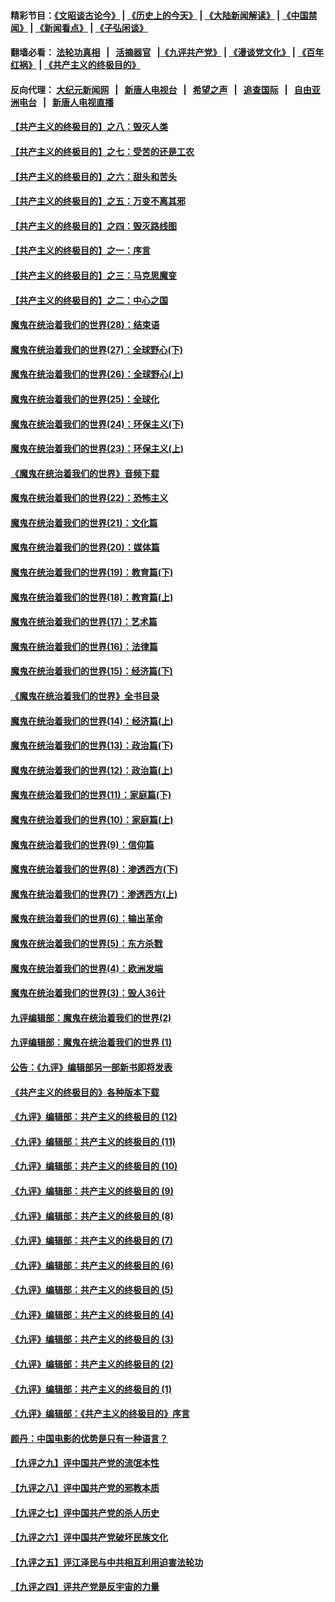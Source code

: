 #### 精彩节目：[《文昭谈古论今》](http://134.209.198.168/wenzhao) | [《历史上的今天》](http://134.209.198.168/today-in-history) | [《大陆新闻解读》](http://134.209.198.168/ntdtv-comedy) | [《中国禁闻》](http://134.209.198.168/ntdtv-news) | [《新闻看点》](http://134.209.198.168/news-insight) | [《子弘闲谈》](http://134.209.198.168/zihongxiantan/) 

 #### 翻墙必看： [法轮功真相](http://134.209.198.168:10000/videos/truth.html) &nbsp;&nbsp;|&nbsp;&nbsp; [活摘器官](http://134.209.198.168:10000/videos/res/Organs/) &nbsp;&nbsp;|[《九评共产党》](http://134.209.198.168:10000/videos/jiuping) | [《漫谈党文化》](http://134.209.198.168:10000/videos/mtdwh) | [《百年红祸》](http://134.209.198.168:10000/videos/bnhh) | [《共产主义的终极目的》](http://134.209.198.168:10000/videos/res/zjmd) 

 #### 反向代理： [大纪元新闻网](http://134.209.198.168:10080/) &nbsp;&nbsp;|&nbsp;&nbsp; [新唐人电视台](http://134.209.198.168:8000/) &nbsp;&nbsp;|&nbsp;&nbsp; [希望之声](http://134.209.198.168:8200/) &nbsp;&nbsp;|&nbsp;&nbsp; [追查国际](http://134.209.198.168:10010/) &nbsp;&nbsp;|&nbsp;&nbsp; [自由亚洲电台](http://134.209.198.168:9800/) &nbsp;&nbsp;|&nbsp;&nbsp; [新唐人电视直播](http://134.209.198.168/) 

#### [【共产主义的终极目的】之八：毁灭人类](../pages/nsc422/n11108503.md?t=03161237) 

#### [【共产主义的终极目的】之七：受苦的还是工农](../pages/nsc422/n11101809.md?t=03161237) 

#### [【共产主义的终极目的】之六：甜头和苦头](../pages/nsc422/n11096971.md?t=03161237) 

#### [【共产主义的终极目的】之五：万变不离其邪](../pages/nsc422/n11091285.md?t=03161237) 

#### [【共产主义的终极目的】之四：毁灭路线图](../pages/nsc422/n11086284.md?t=03161237) 

#### [【共产主义的终极目的】之一：序言](../pages/nsc422/n11086077.md?t=03161237) 

#### [【共产主义的终极目的】之三：马克思魔变](../pages/nsc422/n11061941.md?t=03161237) 

#### [【共产主义的终极目的】之二：中心之国](../pages/nsc422/n11047728.md?t=03161237) 

#### [魔鬼在统治着我们的世界(28)：结束语](../pages/nsc422/n10936246.md?t=03161237) 

#### [魔鬼在统治着我们的世界(27)：全球野心(下)](../pages/nsc422/n10928319.md?t=03161237) 

#### [魔鬼在统治着我们的世界(26)：全球野心(上)](../pages/nsc422/n10900318.md?t=03161237) 

#### [魔鬼在统治着我们的世界(25)：全球化](../pages/nsc422/n10788205.md?t=03161237) 

#### [魔鬼在统治着我们的世界(24)：环保主义(下)](../pages/nsc422/n10695307.md?t=03161237) 

#### [魔鬼在统治着我们的世界(23)：环保主义(上)](../pages/nsc422/n10688613.md?t=03161237) 

#### [《魔鬼在统治着我们的世界》音频下载](../pages/nsc422/n10635553.md?t=03161237) 

#### [魔鬼在统治着我们的世界(22)：恐怖主义](../pages/nsc422/n10614727.md?t=03161237) 

#### [魔鬼在统治着我们的世界(21)：文化篇](../pages/nsc422/n10597706.md?t=03161237) 

#### [魔鬼在统治着我们的世界(20)：媒体篇](../pages/nsc422/n10586579.md?t=03161237) 

#### [魔鬼在统治着我们的世界(19)：教育篇(下)](../pages/nsc422/n10564808.md?t=03161237) 

#### [魔鬼在统治着我们的世界(18)：教育篇(上)](../pages/nsc422/n10526970.md?t=03161237) 

#### [魔鬼在统治着我们的世界(17)：艺术篇](../pages/nsc422/n10499093.md?t=03161237) 

#### [魔鬼在统治着我们的世界(16)：法律篇](../pages/nsc422/n10485969.md?t=03161237) 

#### [魔鬼在统治着我们的世界(15)：经济篇(下)](../pages/nsc422/n10469975.md?t=03161237) 

#### [《魔鬼在统治着我们的世界》全书目录](../pages/nsc422/n10464261.md?t=03161237) 

#### [魔鬼在统治着我们的世界(14)：经济篇(上)](../pages/nsc422/n10457370.md?t=03161237) 

#### [魔鬼在统治着我们的世界(13)：政治篇(下)](../pages/nsc422/n10448270.md?t=03161237) 

#### [魔鬼在统治着我们的世界(12)：政治篇(上)](../pages/nsc422/n10444576.md?t=03161237) 

#### [魔鬼在统治着我们的世界(11)：家庭篇(下)](../pages/nsc422/n10440961.md?t=03161237) 

#### [魔鬼在统治着我们的世界(10)：家庭篇(上)](../pages/nsc422/n10435448.md?t=03161237) 

#### [魔鬼在统治着我们的世界(9)：信仰篇](../pages/nsc422/n10432159.md?t=03161237) 

#### [魔鬼在统治着我们的世界(8)：渗透西方(下)](../pages/nsc422/n10429603.md?t=03161237) 

#### [魔鬼在统治着我们的世界(7)：渗透西方(上)](../pages/nsc422/n10426013.md?t=03161237) 

#### [魔鬼在统治着我们的世界(6)：输出革命](../pages/nsc422/n10421536.md?t=03161237) 

#### [魔鬼在统治着我们的世界(5)：东方杀戮](../pages/nsc422/n10417707.md?t=03161237) 

#### [魔鬼在统治着我们的世界(4)：欧洲发端](../pages/nsc422/n10414890.md?t=03161237) 

#### [魔鬼在统治着我们的世界(3)：毁人36计](../pages/nsc422/n10411583.md?t=03161237) 

#### [九评编辑部：魔鬼在统治着我们的世界(2)](../pages/nsc422/n10410036.md?t=03161237) 

#### [九评编辑部：魔鬼在统治着我们的世界 (1)](../pages/nsc422/n10406825.md?t=03161237) 

#### [公告：《九评》编辑部另一部新书即将发表](../pages/nsc422/n10405104.md?t=03161237) 

#### [《共产主义的终极目的》各种版本下载](../pages/nsc422/n10022138.md?t=03161237) 

#### [《九评》编辑部：共产主义的终极目的 (12)](../pages/nsc422/n9933272.md?t=03161237) 

#### [《九评》编辑部：共产主义的终极目的 (11)](../pages/nsc422/n9924973.md?t=03161237) 

#### [《九评》编辑部：共产主义的终极目的 (10)](../pages/nsc422/n9920883.md?t=03161237) 

#### [《九评》编辑部：共产主义的终极目的 (9)](../pages/nsc422/n9916363.md?t=03161237) 

#### [《九评》编辑部：共产主义的终极目的 (8)](../pages/nsc422/n9912488.md?t=03161237) 

#### [《九评》编辑部：共产主义的终极目的 (7)](../pages/nsc422/n9901176.md?t=03161237) 

#### [《九评》编辑部：共产主义的终极目的 (6)](../pages/nsc422/n9899359.md?t=03161237) 

#### [《九评》编辑部：共产主义的终极目的 (5)](../pages/nsc422/n9893174.md?t=03161237) 

#### [《九评》编辑部：共产主义的终极目的 (4)](../pages/nsc422/n9891246.md?t=03161237) 

#### [《九评》编辑部：共产主义的终极目的 (3)](../pages/nsc422/n9879879.md?t=03161237) 

#### [《九评》编辑部：共产主义的终极目的 (2)](../pages/nsc422/n9876205.md?t=03161237) 

#### [《九评》编辑部：共产主义的终极目的 (1)](../pages/nsc422/n9865857.md?t=03161237) 

#### [《九评》编辑部：《共产主义的终极目的》序言](../pages/nsc422/n9862666.md?t=03161237) 

#### [颜丹：中国电影的优势是只有一种语言？](../pages/nsc422/n9583062.md?t=03161237) 

#### [【九评之九】评中国共产党的流氓本性](../pages/nsc422/n737542.md?t=03161237) 

#### [【九评之八】评中国共产党的邪教本质](../pages/nsc422/n735942.md?t=03161237) 

#### [【九评之七】评中国共产党的杀人历史](../pages/nsc422/n733806.md?t=03161237) 

#### [【九评之六】评中国共产党破坏民族文化](../pages/nsc422/n731667.md?t=03161237) 

#### [【九评之五】评江泽民与中共相互利用迫害法轮功](../pages/nsc422/n730058.md?t=03161237) 

#### [【九评之四】评共产党是反宇宙的力量](../pages/nsc422/n727814.md?t=03161237) 

